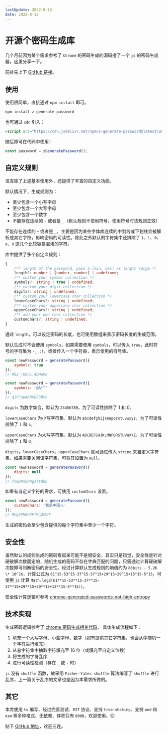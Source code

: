 ```yaml
---
lastUpdate: 2022-8-12
date: 2022-8-12
---
```

# 开源个密码生成库

几个月前因为某个需求参考了 `Chrome` 的密码生成的源码撸了一个 `js` 的密码生成器，这里分享一下。

前排先上下 [GitHub 链接](https://github.com/ZxBing0066/zlib/tree/master/packages/generate-password)。

## 使用

使用很简单，直接通过 `npm install` 即可。

```sh
npm install z-generate-password
```

也可通过 `cdn` 引入：

```html
<script src="https://cdn.jsdelivr.net/npm/z-generate-password@latest/umd/index.min.js"></script>
```

随后即可在代码中使用：

```js
const password = zGeneratePassword();
```

## 自定义规则

该库除了上述基本使用外，还提供了丰富的自定义功能。

默认情况下，生成规则为：

-   至少包含一个小写字母
-   至少包含一个大写字母
-   至少包含一个数字
-   不能存在连续的 `-` 或者是 `_`（默认规则不使用符号，使用符号时该规则生效）

不能存在连续的 - 或者是 `_`，主要是因为某些字体库连续的中划线或下划线会被解析成其它字符，影响密码的可读性。除此之外默认的字符集中还排除了 `1`、`l`、`0`、`o`、`O` 这几个比较容易混淆的字符。

库中提供了多个自定义规则：

```ts
{
    /** length of the password, pass a [min, max] as length range */
    length?: number | [number, number] | undefined;
    /** custom your symbol collection */
    symbols?: string | true | undefined;
    /** custom your digit collection */
    digits?: string | undefined;
    /** custom your lowercase char collection */
    lowerCaseChars?: string | undefined;
    /** custom your uppercase char collection */
    upperCaseChars?: string | undefined;
    /** add your own char collection */
    customChars?: string | undefined;
}
```

通过 `length`，可以设定密码的长度，也可使用数组来表示密码长度的生成范围。

默认生成时不会使用 `symbols`，如果需要使用 `symbols`，可以传入 `true`，此时符号的字符集为 `-_.:!`，或者传入一个字符串，表示使用的符号集。

```js
const newPassword = generatePassword({
    symbols: true
});
// MS2_!U9ni.4QHaMk
```

```js
const newPassword = generatePassword({
    symbols: '@&*^'
});
// q2V^ppADRVEC3BVb
```

`digits` 为数字集合，默认为 `23456789`，为了可读性排除了 1 和 0。

`lowerCaseChars` 为小写字符集，默认为 `abcdefghijkmnpqrstuvwxyz`，为了可读性排除了 `l` 和 `o`。

`upperCaseChars` 为大写字符集，默认为 `ABCDEFGHJKLMNPQRSTUVWXYZ`，为了可读性排除了 `I` 和 `O`。

`digits`，`lowerCaseChars`，`upperCaseChars` 就可通过传入 `string` 来自定义字符集，如果需要关闭该字符集，可将其设置为 `null`。

```js
const newPassword = generatePassword({
    digits: null
});
// fcQDHXaPWgsTtdUD
```

如果有自定义字符的需求，可使用 `customChars` 设置。

```js
const newPassword = generatePassword({
    customChars: '我是中国人'
});
// RVg59M6CKP中i国4zT
```

生成的密码会至少包含提供的每个字符集中至少一个字符。

## 安全性

虽然默认的规则生成的密码看起来可能不是很安全，其实只是错觉，安全性是针对硬破解次数而定的，随机生成的密码不存在字典匹配的问题，只需通过计算硬破解次数即可判断密码的安全性。经过计算默认生成规则的熵值约为 `88bits - 5.26 \* 10^26`，计算公式为 `61^15-53^15-37^15-37^15+29^15+29^15+13^15-5^15`，可使用 `js` 计算 `Math.log2(61**15-53**15-37**15-37**15+29**15+29**15+13**15-5**15)）`。

安全性计算逻辑可参考 [chrome-generated-passwords-not-high-entropy](https://security.stackexchange.com/questions/190796/chrome-generated-passwords-not-high-entropy)

## 技术实现

生成密码逻辑参考了 [chrome 密码生成相关代码](https://github.com/chromium/chromium/blob/c4d3c31083a2e1481253ff2d24298a1dfe19c754/components/password_manager/core/browser/generation/password_generator.cc#L94)， 具体生成流程如下：

1. 填充一个大写字母、小些字母、数字（如有提供其它字符集，也会从中随机一个字符进行填充）
2. 从总字符集中抽取字符填充至 16 位（或填充至自定义位数）
3. 将生成的字符乱序
4. 进行可读性检测（存在 `_` 或 `-` 时）

`js` 没有 `shuffle` 函数，故采用 `Fisher–Yates shuffle` 算法编写了 `shuffle` 进行乱序，上一篇关于乱序的文章也是因为本需求所做的。

## 其它

本库使用 `ts` 编写、经过完善测试、`MIT` 协议、支持 `tree-shaking`、支持 `umd` 和 `esm` 等多种格式、无依赖、体积只有 `800B`，欢迎使用。😉

贴下 [GitHub 地址](https://github.com/ZxBing0066/zlib/tree/master/packages/generate-password)，欢迎三连。
